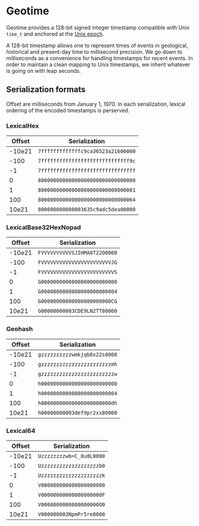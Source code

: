 # Geotime

Geotime provides a 128-bit signed integer timestamp compatible with Unix `time_t` and anchored at the [Unix epoch](https://en.wikipedia.org/wiki/Unix_time).

A 128-bit timestamp allows one to represent times of events in geological, historical and present-day time to millisecond precision.  We go down to milliseconds as a convenience for handling timestamps for recent events.  In order to maintain a clean mapping to Unix timestamps, we inherit whatever is going on with leap seconds.

## Serialization formats

Offset are milliseconds from January 1, 1970. In each serialization, lexical ordering of the encoded timestamps is perserved.

### LexicalHex

| Offset | Serialization |
| ----- | ------------- |
| -10e21 | `7fffffffffffffc9ca36523a21600000` |
| -100 | `7fffffffffffffffffffffffffffff9c` |
| -1 | `7fffffffffffffffffffffffffffffff` |
| 0 | `80000000000000000000000000000000` |
| 1 | `80000000000000000000000000000001` |
| 100 | `80000000000000000000000000000064` |
| 10e21 | `800000000000003635c9adc5dea00000` |

### LexicalBase32HexNopad

| Offset | Serialization |
| ------ | ------------- |
| -10e21 | `FVVVVVVVVVVSJIHMA8T22O0000` |
| -100 | `FVVVVVVVVVVVVVVVVVVVVVVVJG` |
| -1 | `FVVVVVVVVVVVVVVVVVVVVVVVVS` |
| 0 | `G0000000000000000000000000` |
| 1 | `G0000000000000000000000004` |
| 100 | `G00000000000000000000000CG` |
| 10e21 | `G00000000003CDE9LN2TT80000` |

### Geohash

| Offset | Serialization |
| ------ | ------------- |
| -10e21 | `gzzzzzzzzzzwmkjqb8x22s0000` |
| -100 | `gzzzzzzzzzzzzzzzzzzzzzzzmh` |
| -1 | `gzzzzzzzzzzzzzzzzzzzzzzzzw` |
| 0 | `h0000000000000000000000000` |
| 1 | `h0000000000000000000000004` |
| 100 | `h00000000000000000000000dh` |
| 10e21 | `h00000000003def9pr2xx80000` |

### Lexical64

| Offset | Serialization |
| ------ | ------------- |
| -10e21 | `Uzzzzzzzzwb=C_8u8L0000` |
| -100 | `Uzzzzzzzzzzzzzzzzzzzb0` |
| -1 | `Uzzzzzzzzzzzzzzzzzzzzk` |
| 0 | `V000000000000000000000` |
| 1 | `V00000000000000000000F` |
| 100 | `V0000000000000000000O0` |
| 10e21 | `V000000003NpmPr5re0000` |
